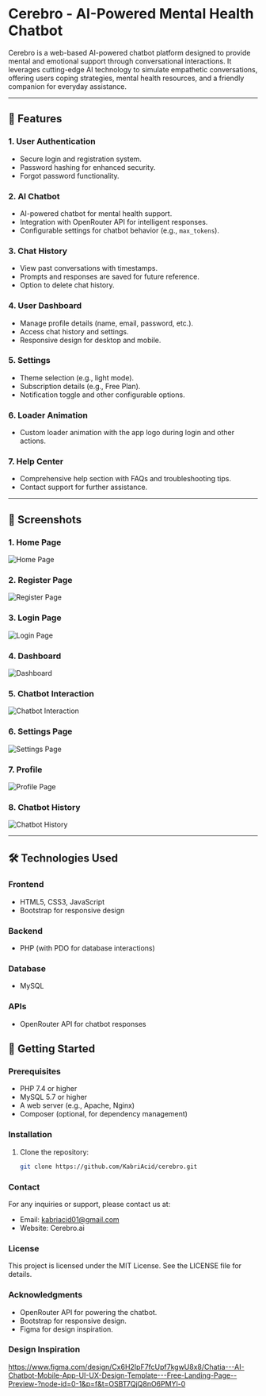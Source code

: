 # Cerebro - AI-Powered Mental Health Chatbot

Cerebro is a web-based AI-powered chatbot platform designed to provide mental and emotional support through conversational interactions. It leverages cutting-edge AI technology to simulate empathetic conversations, offering users coping strategies, mental health resources, and a friendly companion for everyday assistance.

---

## 🌟 Features

### 1. **User Authentication**
- Secure login and registration system.
- Password hashing for enhanced security.
- Forgot password functionality.

### 2. **AI Chatbot**
- AI-powered chatbot for mental health support.
- Integration with OpenRouter API for intelligent responses.
- Configurable settings for chatbot behavior (e.g., `max_tokens`).

### 3. **Chat History**
- View past conversations with timestamps.
- Prompts and responses are saved for future reference.
- Option to delete chat history.

### 4. **User Dashboard**
- Manage profile details (name, email, password, etc.).
- Access chat history and settings.
- Responsive design for desktop and mobile.

### 5. **Settings**
- Theme selection (e.g., light mode).
- Subscription details (e.g., Free Plan).
- Notification toggle and other configurable options.

### 6. **Loader Animation**
- Custom loader animation with the app logo during login and other actions.

### 7. **Help Center**
- Comprehensive help section with FAQs and troubleshooting tips.
- Contact support for further assistance.

---

## 📸 Screenshots

### 1. **Home Page**
![Home Page](../screens/index.png)

### 2. **Register Page**
![Register Page](../screens/register.png)

### 3. **Login Page**
![Login Page](../screens/login.png)

### 4. **Dashboard**
![Dashboard](../screens/dashboard.png)

### 5. **Chatbot Interaction**
![Chatbot Interaction](../screens/chat.png)

### 6. **Settings Page**
![Settings Page](../screens/settings.png)

### 7. **Profile**
![Profile Page](../screens/profile.png)

### 8. **Chatbot History**
![Chatbot History](/cerebro/screens/chat-history.png)

---

## 🛠️ Technologies Used

### **Frontend**
- HTML5, CSS3, JavaScript
- Bootstrap for responsive design

### **Backend**
- PHP (with PDO for database interactions)

### **Database**
- MySQL

### **APIs**
- OpenRouter API for chatbot responses


## 🚀 Getting Started

### Prerequisites
- PHP 7.4 or higher
- MySQL 5.7 or higher
- A web server (e.g., Apache, Nginx)
- Composer (optional, for dependency management)

### Installation

1. Clone the repository:
   ```bash
   git clone https://github.com/KabriAcid/cerebro.git

### Contact
For any inquiries or support, please contact us at:
  - Email: kabriacid01@gmail.com
  - Website: Cerebro.ai

### License
This project is licensed under the MIT License. See the LICENSE file for details.


### Acknowledgments
 - OpenRouter API for powering the chatbot.
 - Bootstrap for responsive design.
 - Figma for design inspiration.

### Design Inspiration
https://www.figma.com/design/Cx6H2IpF7fcUpf7kgwU8x8/Chatia---AI-Chatbot-Mobile-App-UI-UX-Design-Template---Free-Landing-Page--Preview-?node-id=0-1&p=f&t=OSBT7QjQ8nO6PMYl-0
